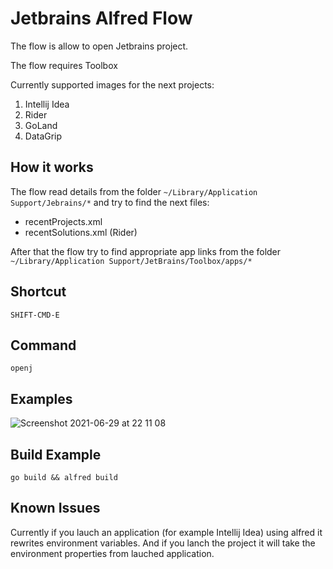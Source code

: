 # Jetbrains Alfred Flow

The flow is allow to open Jetbrains project.

The flow requires Toolbox

Currently supported images for the next projects:
1. Intellij Idea
2. Rider
3. GoLand
4. DataGrip

## How it works
The flow read details from the folder `~/Library/Application Support/Jebrains/*` and try to find the next files:
* recentProjects.xml
* recentSolutions.xml (Rider)

After that the flow try to find appropriate app links from the folder `~/Library/Application Support/JetBrains/Toolbox/apps/*`

## Shortcut
`SHIFT-CMD-E`

## Command
`openj`

## Examples
![Screenshot 2021-06-29 at 22 11 08](https://user-images.githubusercontent.com/3629440/123855486-a1b75d00-d928-11eb-8c66-e50cbb725b0f.png)

## Build Example
```shell
go build && alfred build
```

## Known Issues
Currently if you lauch an application (for example Intellij Idea) using alfred it rewrites environment variables. And if you lanch the project it will take the environment properties from lauched application.
